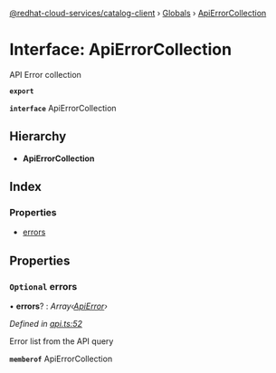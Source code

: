 [@redhat-cloud-services/catalog-client](../README.md) › [Globals](../globals.md) › [ApiErrorCollection](apierrorcollection.md)

# Interface: ApiErrorCollection

API Error collection

**`export`** 

**`interface`** ApiErrorCollection

## Hierarchy

* **ApiErrorCollection**

## Index

### Properties

* [errors](apierrorcollection.md#optional-errors)

## Properties

### `Optional` errors

• **errors**? : *Array‹[ApiError](apierror.md)›*

*Defined in [api.ts:52](https://github.com/RedHatInsights/javascript-clients/blob/master/packages/catalog/api.ts#L52)*

Error list from the API query

**`memberof`** ApiErrorCollection
